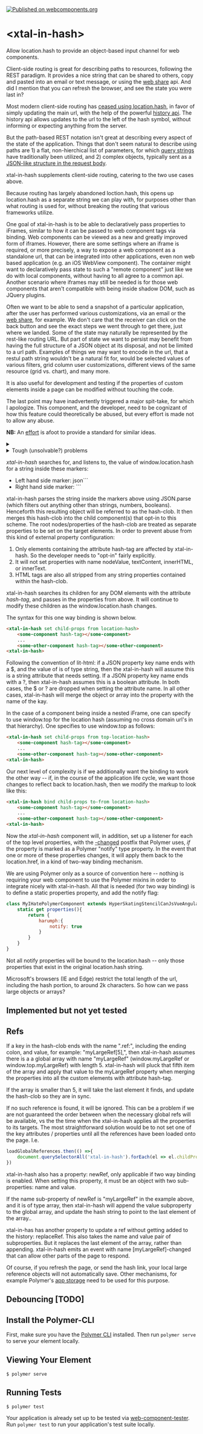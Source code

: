 [![Published on webcomponents.org](https://img.shields.io/badge/webcomponents.org-published-blue.svg)](https://www.webcomponents.org/element/bahrus/xtal-in-hash)

# \<xtal-in-hash\>


Allow location.hash to provide an object-based input channel for web components.  


Client-side routing is great for describing paths to resources, following the REST paradigm.  It provides a nice string that can be shared to others, copy and pasted into an email or text message, or using the [web share](https://developers.google.com/web/updates/2016/09/navigator-share) api.  And did I mention that you  can refresh the browser, and see the state you were last in?  

Most modern client-side routing has [ceased using location.hash](http://krasimirtsonev.com/blog/article/deep-dive-into-client-side-routing-navigo-pushstate-hash), in favor of simply updating the main url, with the help of the powerful [history api](https://developer.mozilla.org/en-US/docs/Web/API/History_API).  The history api allows updates to the url to the left of the hash symbol, without informing or expecting anything from the server.  

But the path-based REST notation isn't great at describing every aspect of the state of the application.  Things that don't seem natural to describe using paths are 1)  a flat, non-hierchical list of parameters, for which [query strings](https://www.songsterr.com/a/wa/api/) have traditionally been utilized, and 2) complex objects, typically sent as a [JSON-like structure in the request body](http://graphql.org/).  

xtal-in-hash supplements client-side routing, catering to the two use cases above.

Because routing has largely abandoned loction.hash, this opens up location.hash as a separate string we can play with, for purposes other than what routing is used for, without breaking the routing that various frameworks utilize.

One goal of xtal-in-hash is to be able to declaratively pass properties to iFrames, similar to how it can be passed to web component tags via binding.  Web components can be viewed as a new and greatly improved form of iframes.  However, there are some settings where an iframe is required, or more precisely, a way to expose a web component as a standalone url, that can be integrated into other applications, even non web based application (e.g. an iOS WebView component).  The container might want to declaratively pass state to such a "remote component" just like we do with local components, without having to all agree to a common api.  Another scenario where iframes may still be needed is for those web components that aren't compatible with being inside shadow DOM, such as JQuery plugins.

Often we want to be able to send a snapshot of a particular application, after the user has performed various customizations, via an email or the [web share](https://developers.google.com/web/updates/2016/09/navigator-share), for example.  We don't care that the receiver can click on the back button and see the exact steps we went through to get there, just where we landed.  Some of the state may naturally be represented by the rest-like routing URL.  But part of state we want to persist may benefit from having the full structure of a JSON object at its disposal, and not be limited to a url path. Examples of things we may want to encode in the url, that a restul path string wouldn't be a natural fit for, would be selected values of various filters, grid column user customizations, different views of the same resource (grid vs. chart), and many more.

It is also useful for development and testing if the properties of custom elements inside a page can be modified without touching the code.

The last point may have inadvertently triggered a major spit-take, for which I apologize. This component, and the developer, need to be cognizant of how this feature could theoretically be abused, but every effort is made not to allow any abuse.

**NB:**  An [effort](https://github.com/slightlyoff/history_api) is afoot to provide a standard for similar ideas.

<details>
    <summary></summary>

</details>

<details>
    <summary>Tough (unsolvable?) problems</summary>

1.  Preventing back button overload.
2.  Support multiple stores with iframes -- how to synchronize iframe hash's with main address bar?
3.  For large application with multiple stores via iframes, how to reduce churn of updating main address bar?
4.  Updating main address bar and iframe means yet another back button sequence.
5.  How to do a diff on the json, minimize changes?
</details>

*xtal-in-hash* searches for, and listens to, the value of window.location.hash for a string inside these markers:

 *  Left hand side marker: json```
 *  Right hand side marker: ``` 

xtal-in-hash parses the string inside the markers above using JSON.parse (which filters out anything other than strings, numbers, booleans). Henceforth this resulting object will be referred to as the hash-clob. It then merges this hash-clob into the child component(s) that opt-in to this scheme.  The root nodes/properties of the hash-clob are treated as separate properties to be set on the target elements. In order to prevent abuse from this kind of external property configuration:

1)  Only elements containing the attribute  hash-tag are affected by xtal-in-hash.  So the developer needs to "opt-in" fairly explicitly.
2)  It will not set properties with name nodeValue, textContent, innerHTML, or innerText.  
3)  HTML tags are also all stripped from any string properties contained within the hash-clob.

xtal-in-hash searches its children for any DOM elements with the attribute *hash-tag*, and passes in the properties from above.  It will continue to modify these children as the window.location.hash changes.

The syntax for this one way binding is shown below.

```html
<xtal-in-hash set child-props from location-hash>
    <some-component hash-tag></some-component>
    ...
    <some-other-component hash-tag></some-other-component>
<xtal-in-hash>
```

Following the convention of lit-html: if a JSON property key name  ends with a $, and the value of is of type string, then the xtal-in-hash will assume this is a string attribute that needs setting.  If a JSON property key name ends with a ?, then xtal-in-hash assumes this is a boolean attribute.  In both cases, the $ or ? are dropped when setting the attribute name.  In all other cases, xtal-in-hash will merge the object or array into the property with the name of the kay.  

In the case of a component being inside a nested iFrame, one can specify to use window.top for the location hash (assuming no cross domain url's in that hierarchy).  One specifies to use window.top as follows:

```html
<xtal-in-hash set child-props from top-location-hash>
    <some-component hash-tag></some-component>
    ...
    <some-other-component hash-tag></some-other-component>
<xtal-in-hash>
```

Our next level of complexity is if we additionally want the binding to work the other way -- if, in the course of the application life cycle, we want those changes to reflect back to location.hash, then we modify the markup to look like this:

```html
<xtal-in-hash bind child-props to-from location-hash>
    <some-component hash-tag></some-component>
    ...
    <some-other-component hash-tag></some-other-component>
<xtal-in-hash>
```

 Now the *xtal-in-hash* component will, in addition, set up a listener for each of the top level properties, with the [-changed](https://www.polymer-project.org/2.0/docs/devguide/data-system#change-events) postfix that Polymer uses, *if* the property is marked as a Polymer "notify" type property.  In the event that one or more of these properties changes, it will apply them back to the location.href, in a kind of two-way binding mechanism.

 We are using Polymer only as a source of convention here -- nothing is requiring your web component to use the Polymer mixins in order to integrate nicely with xtal-in-hash. All that is needed (for two way binding) is to define a static properties property, and add the notify flag:

 ```JavaScript
 class MyIHatePolymerComponent extends HyperSkatingStencilCanJsVueAngularXtagLitElement {
     static get properties(){
         return {
             harumph:{
                 notify: true
             }
         }
     }
 }
 ```

Not all notify properties will be bound to the location.hash -- only those properties that exist in the original location.hash string.  


Microsoft's browsers (IE and Edge) restrict the total length of the url, including the hash portion, to around 2k characters.  So how can we pass large objects or arrays?

## Implemented but not yet tested

## Refs

If a key in the hash-clob ends with the name ".ref:", including the ending colon, and value, for example: "myLargeRef[5],", then xtal-in-hash assumes there is a a global array with name "myLargeRef" (window.myLargeRef or window.top.myLargeRef) with length 5.  xtal-in-hash will pluck that fifth item of the array and apply that value to the myLargeRef property when merging the properties into all the custom elements with attribute hash-tag. 

If the array is smaller than 5, it will take the last element it finds, and update the hash-clob so they are in sync.

If no such reference is found, it will be ignored.  This can be a problem if we are not guaranteed the order between when the necessary global refs will be available, vs the the time when the xtal-in-hash applies all the properties to its targets.  The most straightforward solution would be to not set one of the key attributes / properties until all the references have been loaded onto the page.  I.e.

```JavaScript
loadGlobalReferences.then(() =>{
    document.querySelectorAll('xtal-in-hash').forEach(el => el.childProps = true);
})
```
xtal-in-hash also has a property:  newRef, only applicable if two way binding is enabled.  When setting this property, it must be an object with two sub-properties:  name and value.

If the name sub-property of newRef is "myLargeRef" in the example above, and it is of type array, then xtal-in-hash will append the value subproperty to the global array, and update the hash string to point to the last element of the array..

xtal-in-has has another property to update a ref without getting added to the history:  replaceRef.  This also takes the name and value pair of subproperties. But it replaces the last element of the array, rather than appending.  xtal-in-hash emits an event with name [myLargeRef]-changed that can allow other parts of the page to respond.

Of course, if you refresh the page, or send the hash link, your local large reference objects will not automatically save.  Other mechanisms, for example Polymer's [app storage](https://www.webcomponents.org/element/PolymerElements/app-storage) need to be used for this purpose.


## Debouncing [TODO]

## Install the Polymer-CLI

First, make sure you have the [Polymer CLI](https://www.npmjs.com/package/polymer-cli) installed. Then run `polymer serve` to serve your element locally.

## Viewing Your Element

```
$ polymer serve
```

## Running Tests

```
$ polymer test
```

Your application is already set up to be tested via [web-component-tester](https://github.com/Polymer/web-component-tester). Run `polymer test` to run your application's test suite locally.
